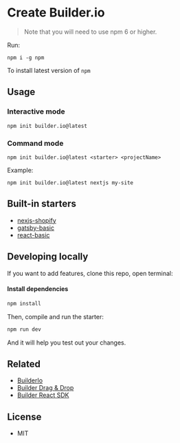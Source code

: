 # Create Builder.io

> Note that you will need to use npm 6 or higher.

Run:

```
npm i -g npm
```

To install latest version of `npm`

## Usage


### Interactive mode

```
npm init builder.io@latest
```

### Command mode

```
npm init builder.io@latest <starter> <projectName>
```

Example:

```
npm init builder.io@latest nextjs my-site
```

## Built-in starters

- [nexjs-shopify](https://github.com/BuilderIO/nextjs-shopify)
- [gatsby-basic](https://github.com/BuilderIO/gatsby-starter-builder)
- [react-basic](https://github.com/BuilderIO/builder-react-example-starter)

## Developing locally

If you want to add features, clone this repo, open terminal:

#### Install dependencies

```bash
npm install
```

Then, compile and run the starter:

```bash
npm run dev
```

And it will help you test out your changes.


## Related

* [BuilderIo](https://builder.io/)
* [Builder Drag & Drop](https://github.com/builderio/builder)
* [Builder React SDK]()


## License
* MIT
